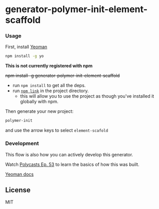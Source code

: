 # generator-polymer-init-element-scaffold


### Usage

First, install [Yeoman](http://yeoman.io)

```bash
npm install -g yo
```
**This is not currently registered with npm**

~~npm install -g generator-polymer-init-element-scaffold~~

- run `npm install` to get all the deps.
- run [`npm link`](https://docs.npmjs.com/cli/link) in the project directory.
  - this will allow you to use the project as though you've installed it globally with npm.


Then generate your new project:

```bash
polymer-init
```
and use the arrow keys to select `element-scafold`


### Development

This flow is also how you can actively develop this generator. 

Watch [Polycasts Ep. 53](https://www.youtube.com/watch?v=A_OEdyhgnKc&list=PLNYkxOF6rcIDdS7HWIC_BYRunV6MHs5xo&index=1) to learn the basics of how this was built.

[Yeoman docs](http://yeoman.io/authoring/)


## License

MIT
